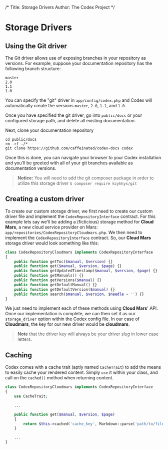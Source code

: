 /*
Title:  Storage Drivers
Author: The Codex Project
*/

# Storage Drivers

## Using the Git driver

The Git driver allows use of exposing branches in your repository as versions. For example, suppose your documentation repository has the following branch structure:

```
master
2.0
1.1
1.0
```

You can specify the "git" driver in `app/config/codex.php` and Codex will automatically create the versions `master`, `2.0`, `1.1`, and `1.0`.

Once you have specified the git driver, go into `public/docs` or your configured storage path, and delete all existing documentation.

Next, clone your documentation repository

```
cd public/docs
rm -rf ./*
git clone https://github.com/caffeinated/codex-docs codex
```

Once this is done, you can navigate your browser to your Codex installation and you'll be greeted with all of your git branches available as documentation versions.

> **Notice:** You will need to add the git composer package in order to utilize this storage driver `$ composer require kzykhys/git`

## Creating a custom driver
To create our custom storage driver, we first need to create our custom driver file and implement the `CodexRepositoryInterface` contract. For this example lets say we'll be adding a (ficticious) storage method for **Cloud Mars**, a new cloud service provider on Mars: `app/repositories/CodexRepositoryCloudmars.php`. We then need to implement the `CodexRepositoryInterface` contract. So, our **Cloud Mars** storage driver would look something like this:

```php
class CodexRepositoryCloudmars implements CodexRepositoryInterface
{
	public function getToc($manual, $version) {}
	public function get($manual, $version, $page) {}
	public function getUpdatedTimestamp($manual, $version, $page) {}
	public function getManuals() {}
	public function getVersions($manual) {}
	public function getDefaultManual() {}
	public function getDefaultVersion($manual) {}
	public function search($manual, $version, $needle = '') {}
}
```

We just need to implement each of these methods using **Cloud Mars**' API. Once our implementation is complete, we can then set it as our `storage_driver` option within the Codex config file. In our case of **Cloudmars**, the key for our new driver would be **cloudmars**.

> **Note** that the driver key will always be your driver *slug* in lower case letters.


## Caching
Codex comes with a cache trait (aptly named `CacheTrait`) to add the means to easily cache your rendered content. Simply `use` it within your class, and call on the `cached()` method when returning content.

```php
class CodexRepositoryCloudmars implements CodexRepositoryInterface
{
	use CacheTrait;

	...

	public function get($manual, $version, $page)
	{
		return $this->cached('cache_key', Markdown::parse('path/to/file.md'));
	}

	...
}
```